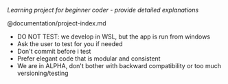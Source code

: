 *Learning project for beginner coder - provide detailed explanations*

@documentation/project-index.md

- DO NOT TEST: we develop in WSL, but the app is run from windows
- Ask the user to test for you if needed
- Don't commit before i test
- Prefer elegant code that is modular and consistent
- We are in ALPHA, don't bother with backward compatibility or too much versioning/testing